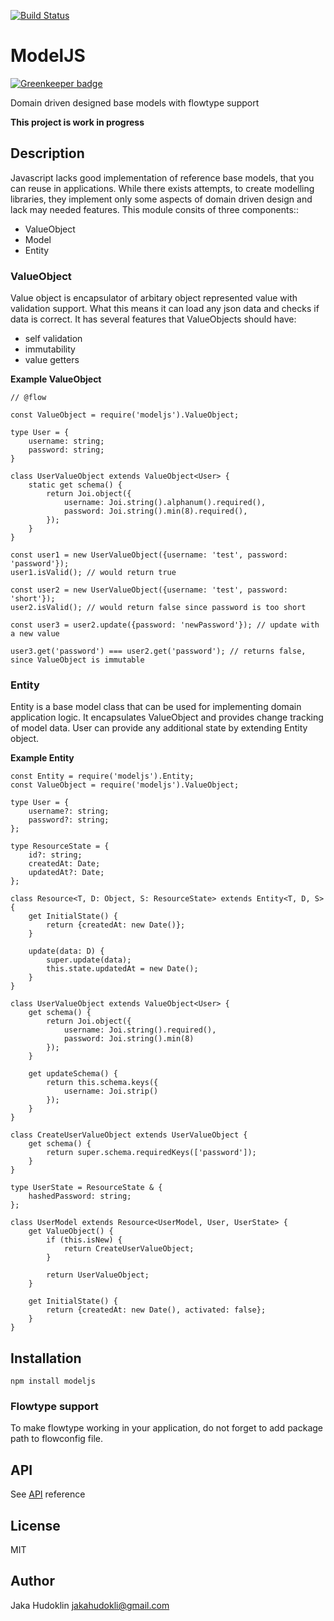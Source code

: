 [![Build Status](https://travis-ci.org/offlinehacker/modeljs.png)](https://travis-ci.org/offlinehacker/modeljs)

# ModelJS

[![Greenkeeper badge](https://badges.greenkeeper.io/offlinehacker/modeljs.svg)](https://greenkeeper.io/)

Domain driven designed base models with flowtype support

**This project is work in progress**

## Description

Javascript lacks good implementation of reference base models, that you can
reuse in applications. While there exists attempts, to create modelling
libraries, they implement only some aspects of domain driven design and lack
may needed features. This module consits of three components::

- ValueObject
- Model
- Entity


### ValueObject

Value object is encapsulator of arbitary object represented value with
validation support. What this means it can load any json data and checks if
data is correct. It has several features that ValueObjects should have:

- self validation
- immutability
- value getters


**Example ValueObject**

```
// @flow

const ValueObject = require('modeljs').ValueObject;

type User = {
	username: string;
	password: string;
}

class UserValueObject extends ValueObject<User> {
	static get schema() {
		return Joi.object({
			username: Joi.string().alphanum().required(),
			password: Joi.string().min(8).required(),
		});
	}
}

const user1 = new UserValueObject({username: 'test', password: 'password'});
user1.isValid(); // would return true

const user2 = new UserValueObject({username: 'test', password: 'short'});
user2.isValid(); // would return false since password is too short

const user3 = user2.update({password: 'newPassword'}); // update with a new value

user3.get('password') === user2.get('password'); // returns false, since ValueObject is immutable
```

### Entity

Entity is a base model class that can be used for implementing domain
application logic. It encapsulates ValueObject and provides change tracking
of model data. User can provide any additional state by extending Entity object.

**Example Entity**

```
const Entity = require('modeljs').Entity;
const ValueObject = require('modeljs').ValueObject;

type User = {
	username?: string;
	password?: string;
};

type ResourceState = {
	id?: string;
	createdAt: Date;
	updatedAt?: Date;
};

class Resource<T, D: Object, S: ResourceState> extends Entity<T, D, S> {
	get InitialState() {
		return {createdAt: new Date()};
	}

	update(data: D) {
		super.update(data);
		this.state.updatedAt = new Date();
	}
}

class UserValueObject extends ValueObject<User> {
	get schema() {
		return Joi.object({
			username: Joi.string().required(),
			password: Joi.string().min(8)
		});
	}

	get updateSchema() {
		return this.schema.keys({
			username: Joi.strip()
		});
	}
}

class CreateUserValueObject extends UserValueObject {
	get schema() {
		return super.schema.requiredKeys(['password']);
	}
}

type UserState = ResourceState & {
	hashedPassword: string;
};

class UserModel extends Resource<UserModel, User, UserState> {
	get ValueObject() {
		if (this.isNew) {
			return CreateUserValueObject;
		}

		return UserValueObject;
	}

	get InitialState() {
		return {createdAt: new Date(), activated: false};
	}
}
```

## Installation

```
npm install modeljs
```

### Flowtype support

To make flowtype working in your application, do not forget to add package path
to flowconfig file.

## API

See [API](API.md) reference

## License

MIT

## Author

Jaka Hudoklin <jakahudokli@gmail.com>
